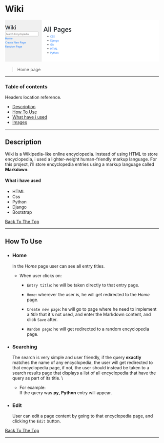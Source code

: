 # Wiki

![Project Image](Images/Home.png)

> Home page

---

### Table of contents
Headers location reference.

- [Description](#description)
- [How To Use](#how-to-use)
- [What have i used](#what-i-have-used)
- [Images](https://github.com/amen6/Wiki/tree/main/Images)

---

## Description

 Wiki is a Wikipedia-like online encyclopedia. Instead of using HTML to store encyclopedia, i used a lighter-weight human-friendly markup language. For this project, i’ll store encyclopedia entries using a markup language called **Markdown**.

#### What i have used

- HTML
- Css
- Python
- Django
- Bootstrap

[Back To The Top](#wiki)

---

## How To Use

- ### Home

  In the *Home* page user can see all entry titles.

  - When user clicks on:

    - `Entry title`: he will be taken directly to that entry page.

    - `Home`: wherever the user is, he will get redirected to the *Home* page.

    - `Create new page`: he will go to page where he need to implement a *title* that it's not used, and enter the Markdown content, and click `Save` after.

    - `Random page`: he will get redirected to a random encyclopedia page.

- ### Searching
    The search is very simple and user friendly, if the query **exactly** matches the name of any encyclopedia, the user will get redirected to that encyclopedia page, if not, the user should instead be taken to a search results page that displays a list of all encyclopedia that have the query as part of its title. \
    -  For example: \
      If the query was **py**, **Python** entry will appear.

- ### Edit
  User can edit a page content by going to that encyclopedia page, and clicking the `Edit` button.


[Back To The Top](#wiki)

---
